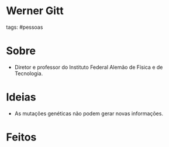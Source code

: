 # Werner Gitt
tags: #pessoas


# Sobre
- Diretor e professor do Instituto Federal Alemão de Física e de Tecnologia.
# Ideias
- As mutações genéticas não podem gerar novas informações.
# Feitos